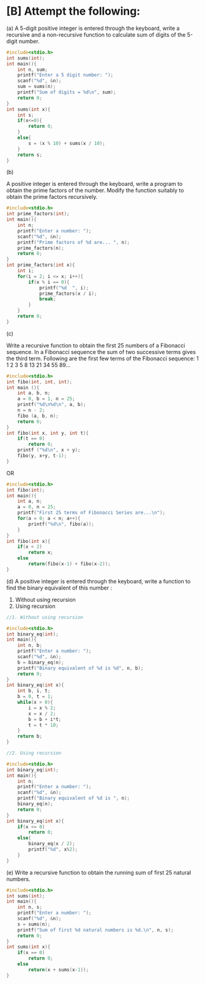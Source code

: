 # [B] Attempt the following:

(a) A 5-digit positive integer is entered through the keyboard, write a recursive and a non-recursive function to calculate sum of digits of the 5-digit number.

````c
#include<stdio.h>
int sums(int);
int main(){
    int n, sum;
    printf("Enter a 5 digit number: ");
    scanf("%d", &n);
    sum = sums(n);
    printf("Sum of digits = %d\n", sum);
    return 0;
}
int sums(int x){
    int s;
    if(x<=0){
        return 0;
    }
    else{
        s = (x % 10) + sums(x / 10);
    }
    return s;
}
````

(b) 

A positive integer is entered through the keyboard, write a program to obtain the prime factors of the number. Modify the function suitably to obtain the prime factors recursively.

````c
#include<stdio.h>
int prime_factors(int);
int main(){
    int n;
    printf("Enter a number: ");
    scanf("%d", &n);
    printf("Prime factors of %d are... ", n);
    prime_factors(n);
    return 0;
}
int prime_factors(int x){
    int i;
    for(i = 2; i <= x; i++){
        if(x % i == 0){
            printf("%d  ", i);
            prime_factors(x / i);
            break;
        }
    }
    return 0;
}
````

(c) 

Write a recursive function to obtain the first 25 numbers of a Fibonacci sequence. In a Fibonacci sequence the sum of two successive terms gives the third term. Following are the first few terms of the Fibonacci sequence:
1 1 2 3 5 8 13 21 34 55 89...

````c
#include<stdio.h>
int fibo(int, int, int);
int main (){
    int a, b, n;
    a = 0, b = 1, n = 25;
    printf("%d\n%d\n", a, b);
    n = n - 2;
    fibo (a, b, n);
    return 0;
}
int fibo(int x, int y, int t){
    if(t == 0)
        return 0;
    printf ("%d\n", x + y);
    fibo(y, x+y, t-1);
}
````

OR

````c
#include<stdio.h>
int fibo(int);
int main(){
    int a, n;
    a = 0, n = 25;
    printf("First 25 terms of Fibonacci Series are...\n");
    for(a = 0; a < n; a++){
        printf("%d\n", fibo(a));
    }
}
int fibo(int x){
    if(x < 2)
        return x;
    else
        return(fibo(x-1) + fibo(x-2));
}
````

(d) A positive integer is entered through the keyboard, write a function to find the binary equivalent of this number :

1. Without using recursion
2. Using recursion 

````c
//1. Without using recursion

#include<stdio.h>
int binary_eq(int);
int main(){
    int n, b;
    printf("Enter a number: ");
    scanf("%d", &n);
    b = binary_eq(n);
    printf("Binary equivalent of %d is %d", n, b);
    return 0;
}
int binary_eq(int x){
    int b, i, t;
    b = 0, t = 1;
    while(x > 0){
        i = x % 2;
        x = x / 2;
        b = b + i*t;
        t = t * 10;
    }
    return b;
}
````

````c
//2. Using recursion

#include<stdio.h>
int binary_eq(int);
int main(){
    int n;
    printf("Enter a number: ");
    scanf("%d", &n);
    printf("Binary equivalent of %d is ", n);
    binary_eq(n);
    return 0;
}
int binary_eq(int x){
    if(x <= 0)
        return 0;
    else{
        binary_eq(x / 2);
        printf("%d", x%2);
    }
}
````

(e) Write a recursive function to obtain the running sum of first 25 natural numbers.

````c
#include<stdio.h>
int sums(int);
int main(){
    int n, s;
    printf("Enter a number: ");
    scanf("%d", &n);
    s = sums(n);
    printf("Sum of first %d natural numbers is %d.\n", n, s);
    return 0;
}
int sums(int x){
    if(x == 0)
        return 0;
    else
        return(x + sums(x-1));
}
````

